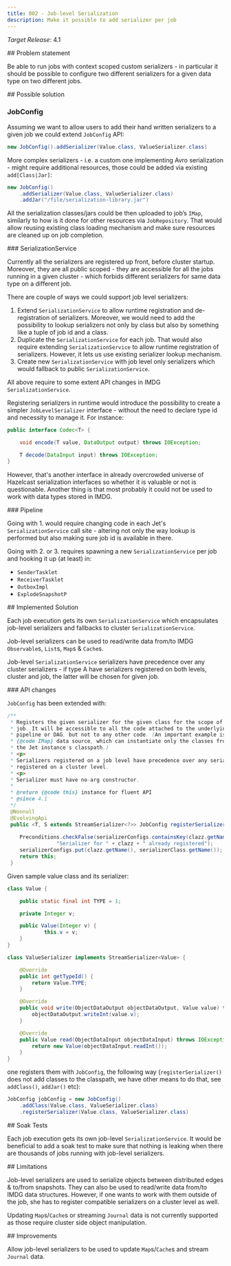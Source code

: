 ```yaml
---
title: 002 - Job-level Serialization
description: Make it possible to add serializer per job
---
```


*Target Release*: 4.1

## Problem statement

Be able to run jobs with context scoped custom serializers - in
particular it should be possible to configure two different serializers
for a given data type on two different jobs.

## Possible solution

### JobConfig

Assuming we want to allow users to add their hand written serializers to
a given job we could extend `JobConfig` API:

```java
new JobConfig().addSerializer(Value.class, ValueSerializer.class)
```

More complex serializers - i.e. a custom one implementing Avro
serialization - might require additional resources, those could be added
via existing `add[Class|Jar]`:

```java
new JobConfig()
    .addSerializer(Value.class, ValueSerializer.class)
    .addJar("/file/serialization-library.jar")
```

All the serialization classes/jars could be then uploaded to job’s
`IMap`, similarly to how is it done for other resources via
`JobRepository`. That would allow reusing existing class loading mechanism
and make sure resources are cleaned up on job completion.

### SerializationService

Currently all the serializers are registered up front, before cluster
startup. Moreover, they are all public scoped - they are accessible for
all the jobs running in a given cluster - which forbids different
serializers for same data type on a different job.

There are couple of ways we could support job level serializers:

1. Extend `SerializationService` to allow runtime registration and
   de-registration of serializers. Moreover, we would need to add the
   possibility to lookup serializers not only by class but also by
   something like a tuple of job id and a class.
2. Duplicate the `SerializationService` for each job. That would also
   require extending `SerializationService` to allow runtime
   registration of serializers. However, it lets us use existing
   serializer lookup mechanism.
3. Create new `SerializationService` with job level only serializers
   which would fallback to public `SerializationService`.

All above require to some extent API changes in IMDG `SerializationService`.

Registering serializers in runtime would introduce the possibility to
create a simpler `JobLevelSerializer` interface - without the need to
declare type id and necessity to manage it. For instance:

```java
public interface Codec<T> {

    void encode(T value, DataOutput output) throws IOException;

    T decode(DataInput input) throws IOException;
}
```

However, that's another interface in already overcrowded universe of
Hazelcast serialization interfaces so whether it is valuable or not is
questionable. Another thing is that most probably it could not be used
to work with data types stored in IMDG.

### Pipeline

Going with 1. would require changing code in each Jet's
`SerializationService` call site - altering not only the way lookup is
performed but also making sure job id is available in there.

Going with 2. or 3. requires spawning a new `SerializationService` per
job and hooking it up (at least) in:

* `SenderTasklet`
* `ReceiverTasklet`
* `OutboxImpl`
* `ExplodeSnapshotP`

## Implemented Solution

Each job execution gets its own `SerializationService` which encapsulates
job-level serializers and fallbacks to cluster `SerializationService`.

Job-level serializers can be used to read/write data from/to IMDG
`Observable`s, `List`s, `Map`s & `Cache`s.

Job-level `SerializationService` serializers have precedence over any
cluster serializers - if type A have serializers registered on both
levels, cluster and job, the latter will be chosen for given job.

### API changes

`JobConfig` has been extended with:

```java
/**
 * Registers the given serializer for the given class for the scope of the
 * job. It will be accessible to all the code attached to the underlying
 * pipeline or DAG, but not to any other code. (An important example is the
 * {@code IMap} data source, which can instantiate only the classes from
 * the Jet instance's classpath.)
 * <p>
 * Serializers registered on a job level have precedence over any serializer
 * registered on a cluster level.
 * <p>
 * Serializer must have no-arg constructor.
 *
 * @return {@code this} instance for fluent API
 * @since 4.1
 */
 @Nonnull
 @EvolvingApi
 public <T, S extends StreamSerializer<?>> JobConfig registerSerializer(@Nonnull Class<T> clazz,
                                                                        @Nonnull Class<S> serializerClass) {
    Preconditions.checkFalse(serializerConfigs.containsKey(clazz.getName()),
                "Serializer for " + clazz + " already registered");
    serializerConfigs.put(clazz.getName(), serializerClass.getName());
    return this;
 }
 ```

Given sample value class and its serializer:

```java
class Value {

    public static final int TYPE = 1;

    private Integer v;

    public Value(Integer v) {
            this.v = v;
    }
}

class ValueSerializer implements StreamSerializer<Value> {

    @Override
    public int getTypeId() {
        return Value.TYPE;
    }

    @Override
    public void write(ObjectDataOutput objectDataOutput, Value value) throws IOException {
        objectDataOutput.writeInt(value.v);
    }

    @Override
    public Value read(ObjectDataInput objectDataInput) throws IOException {
        return new Value(objectDataInput.readInt());
    }
}
```

one registers them with `JobConfig`, the following way
(`registerSerializer()` does not add classes to the classpath, we have
other means to do that, see `addClass()`, `addJar()` etc):

```java
JobConfig jobConfig = new JobConfig()
    .addClass(Value.class, ValueSerializer.class)
    .registerSerializer(Value.class, ValueSerializer.class)
```

## Soak Tests

Each job execution gets its own job-level `SerializationService`. It
would be beneficial to add a soak test to make sure that nothing is
leaking when there are thousands of jobs running with job-level
serializers.

## Limitations

Job-level serializers are used to serialize objects between distributed
edges & to/from snapshots. They can also be used to read/write data
from/to IMDG data structures. However, if one wants to work with them
outside of the job, she has to register compatible serializers on a
cluster level as well.

Updating `Map`s/`Cache`s or streaming `Journal` data is not currently
supported as those require cluster side object manipulation.

## Improvements

Allow job-level serializers to be used to update `Map`s/`Cache`s and
stream `Journal` data.
